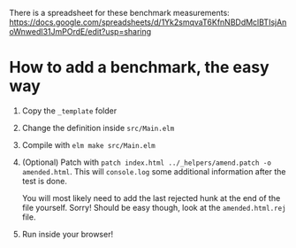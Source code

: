 There is a spreadsheet for these benchmark measurements: https://docs.google.com/spreadsheets/d/1Yk2smqvaT6KfnNBDdMclBTIsjAnoWnwedI31JmPOrdE/edit?usp=sharing

# How to add a benchmark, the easy way

1. Copy the `_template` folder
2. Change the definition inside `src/Main.elm`
3. Compile with `elm make src/Main.elm`
4. (Optional) Patch with
   `patch index.html ../_helpers/amend.patch -o amended.html`.
   This will `console.log` some additional information after the test is done.

   You will most likely need to add the last rejected hunk at the end of the
   file yourself. Sorry! Should be easy though, look at the `amended.html.rej`
   file.

5. Run inside your browser!


